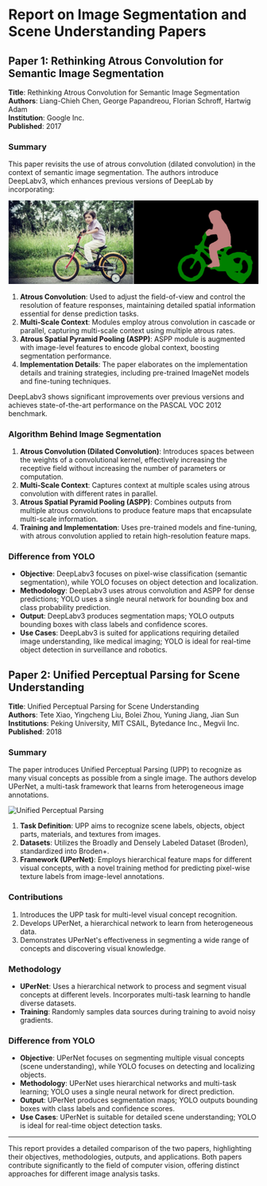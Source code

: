 # Report on Image Segmentation and Scene Understanding Papers 

## Paper 1: Rethinking Atrous Convolution for Semantic Image Segmentation

**Title**: Rethinking Atrous Convolution for Semantic Image Segmentation  
**Authors**: Liang-Chieh Chen, George Papandreou, Florian Schroff, Hartwig Adam  
**Institution**: Google Inc.  
**Published**: 2017

### Summary
This paper revisits the use of atrous convolution (dilated convolution) in the context of semantic image segmentation. The authors introduce DeepLabv3, which enhances previous versions of DeepLab by incorporating:

![Image Segmentation Results using DeepLabv3](https://github.com/tensorflow/models/raw/master/research/deeplab/g3doc/img/vis1.png)

1. **Atrous Convolution**: Used to adjust the field-of-view and control the resolution of feature responses, maintaining detailed spatial information essential for dense prediction tasks.
2. **Multi-Scale Context**: Modules employ atrous convolution in cascade or parallel, capturing multi-scale context using multiple atrous rates.
3. **Atrous Spatial Pyramid Pooling (ASPP)**: ASPP module is augmented with image-level features to encode global context, boosting segmentation performance.
4. **Implementation Details**: The paper elaborates on the implementation details and training strategies, including pre-trained ImageNet models and fine-tuning techniques.

DeepLabv3 shows significant improvements over previous versions and achieves state-of-the-art performance on the PASCAL VOC 2012 benchmark.

### Algorithm Behind Image Segmentation
1. **Atrous Convolution (Dilated Convolution)**: Introduces spaces between the weights of a convolutional kernel, effectively increasing the receptive field without increasing the number of parameters or computation.
2. **Multi-Scale Context**: Captures context at multiple scales using atrous convolution with different rates in parallel.
3. **Atrous Spatial Pyramid Pooling (ASPP)**: Combines outputs from multiple atrous convolutions to produce feature maps that encapsulate multi-scale information.
4. **Training and Implementation**: Uses pre-trained models and fine-tuning, with atrous convolution applied to retain high-resolution feature maps.

### Difference from YOLO
- **Objective**: DeepLabv3 focuses on pixel-wise classification (semantic segmentation), while YOLO focuses on object detection and localization.
- **Methodology**: DeepLabv3 uses atrous convolution and ASPP for dense predictions; YOLO uses a single neural network for bounding box and class probability prediction.
- **Output**: DeepLabv3 produces segmentation maps; YOLO outputs bounding boxes with class labels and confidence scores.
- **Use Cases**: DeepLabv3 is suited for applications requiring detailed image understanding, like medical imaging; YOLO is ideal for real-time object detection in surveillance and robotics.

## Paper 2: Unified Perceptual Parsing for Scene Understanding

**Title**: Unified Perceptual Parsing for Scene Understanding  
**Authors**: Tete Xiao, Yingcheng Liu, Bolei Zhou, Yuning Jiang, Jian Sun  
**Institutions**: Peking University, MIT CSAIL, Bytedance Inc., Megvii Inc.  
**Published**: 2018

### Summary
The paper introduces Unified Perceptual Parsing (UPP) to recognize as many visual concepts as possible from a single image. The authors develop UPerNet, a multi-task framework that learns from heterogeneous image annotations.

![Unified Perceptual Parsing](https://github.com/CSAILVision/unifiedparsing/raw/master/teaser/result_samples.jpg)

1. **Task Definition**: UPP aims to recognize scene labels, objects, object parts, materials, and textures from images.
2. **Datasets**: Utilizes the Broadly and Densely Labeled Dataset (Broden), standardized into Broden+.
3. **Framework (UPerNet)**: Employs hierarchical feature maps for different visual concepts, with a novel training method for predicting pixel-wise texture labels from image-level annotations.

### Contributions
1. Introduces the UPP task for multi-level visual concept recognition.
2. Develops UPerNet, a hierarchical network to learn from heterogeneous data.
3. Demonstrates UPerNet's effectiveness in segmenting a wide range of concepts and discovering visual knowledge.

### Methodology
- **UPerNet**: Uses a hierarchical network to process and segment visual concepts at different levels. Incorporates multi-task learning to handle diverse datasets.
- **Training**: Randomly samples data sources during training to avoid noisy gradients.

### Difference from YOLO
- **Objective**: UPerNet focuses on segmenting multiple visual concepts (scene understanding), while YOLO focuses on detecting and localizing objects.
- **Methodology**: UPerNet uses hierarchical networks and multi-task learning; YOLO uses a single neural network for direct prediction.
- **Output**: UPerNet produces segmentation maps; YOLO outputs bounding boxes with class labels and confidence scores.
- **Use Cases**: UPerNet is suitable for detailed scene understanding; YOLO is ideal for real-time object detection tasks.

---

This report provides a detailed comparison of the two papers, highlighting their objectives, methodologies, outputs, and applications. Both papers contribute significantly to the field of computer vision, offering distinct approaches for different image analysis tasks.
